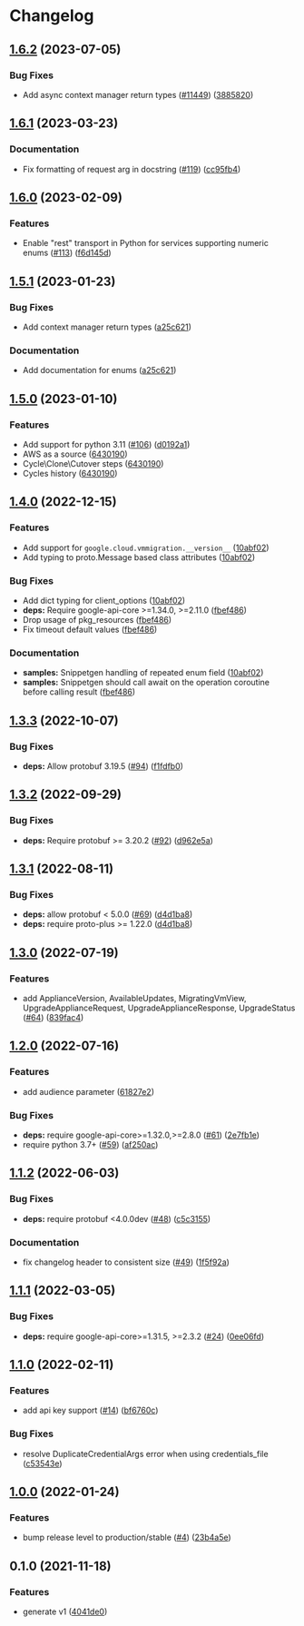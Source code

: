 # Changelog

## [1.6.2](https://github.com/googleapis/google-cloud-python/compare/google-cloud-vm-migration-v1.6.1...google-cloud-vm-migration-v1.6.2) (2023-07-05)


### Bug Fixes

* Add async context manager return types ([#11449](https://github.com/googleapis/google-cloud-python/issues/11449)) ([3885820](https://github.com/googleapis/google-cloud-python/commit/388582082828e22a517c4f794901ee5dcbc31bd9))

## [1.6.1](https://github.com/googleapis/python-vm-migration/compare/v1.6.0...v1.6.1) (2023-03-23)


### Documentation

* Fix formatting of request arg in docstring ([#119](https://github.com/googleapis/python-vm-migration/issues/119)) ([cc95fb4](https://github.com/googleapis/python-vm-migration/commit/cc95fb484f188cf7967457a342a2f11da9c4db23))

## [1.6.0](https://github.com/googleapis/python-vm-migration/compare/v1.5.1...v1.6.0) (2023-02-09)


### Features

* Enable "rest" transport in Python for services supporting numeric enums ([#113](https://github.com/googleapis/python-vm-migration/issues/113)) ([f6d145d](https://github.com/googleapis/python-vm-migration/commit/f6d145d8ae1b287f55a381436273ffaa717381b7))

## [1.5.1](https://github.com/googleapis/python-vm-migration/compare/v1.5.0...v1.5.1) (2023-01-23)


### Bug Fixes

* Add context manager return types ([a25c621](https://github.com/googleapis/python-vm-migration/commit/a25c621955f2b293a7020b9413f393959d69b344))


### Documentation

* Add documentation for enums ([a25c621](https://github.com/googleapis/python-vm-migration/commit/a25c621955f2b293a7020b9413f393959d69b344))

## [1.5.0](https://github.com/googleapis/python-vm-migration/compare/v1.4.0...v1.5.0) (2023-01-10)


### Features

* Add support for python 3.11 ([#106](https://github.com/googleapis/python-vm-migration/issues/106)) ([d0192a1](https://github.com/googleapis/python-vm-migration/commit/d0192a19b22a517c5ab49964d9b38e7eaf34f30a))
* AWS as a source  ([6430190](https://github.com/googleapis/python-vm-migration/commit/6430190d31af9f24747e9d1395c84ff32ea32898))
* Cycle\Clone\Cutover steps ([6430190](https://github.com/googleapis/python-vm-migration/commit/6430190d31af9f24747e9d1395c84ff32ea32898))
* Cycles history ([6430190](https://github.com/googleapis/python-vm-migration/commit/6430190d31af9f24747e9d1395c84ff32ea32898))

## [1.4.0](https://github.com/googleapis/python-vm-migration/compare/v1.3.3...v1.4.0) (2022-12-15)


### Features

* Add support for `google.cloud.vmmigration.__version__` ([10abf02](https://github.com/googleapis/python-vm-migration/commit/10abf02cfd5aa474d4a78de135e34836d3e4fd03))
* Add typing to proto.Message based class attributes ([10abf02](https://github.com/googleapis/python-vm-migration/commit/10abf02cfd5aa474d4a78de135e34836d3e4fd03))


### Bug Fixes

* Add dict typing for client_options ([10abf02](https://github.com/googleapis/python-vm-migration/commit/10abf02cfd5aa474d4a78de135e34836d3e4fd03))
* **deps:** Require google-api-core &gt;=1.34.0, >=2.11.0  ([fbef486](https://github.com/googleapis/python-vm-migration/commit/fbef486e187c595a1eb74837166c190787837a92))
* Drop usage of pkg_resources ([fbef486](https://github.com/googleapis/python-vm-migration/commit/fbef486e187c595a1eb74837166c190787837a92))
* Fix timeout default values ([fbef486](https://github.com/googleapis/python-vm-migration/commit/fbef486e187c595a1eb74837166c190787837a92))


### Documentation

* **samples:** Snippetgen handling of repeated enum field ([10abf02](https://github.com/googleapis/python-vm-migration/commit/10abf02cfd5aa474d4a78de135e34836d3e4fd03))
* **samples:** Snippetgen should call await on the operation coroutine before calling result ([fbef486](https://github.com/googleapis/python-vm-migration/commit/fbef486e187c595a1eb74837166c190787837a92))

## [1.3.3](https://github.com/googleapis/python-vm-migration/compare/v1.3.2...v1.3.3) (2022-10-07)


### Bug Fixes

* **deps:** Allow protobuf 3.19.5 ([#94](https://github.com/googleapis/python-vm-migration/issues/94)) ([f1fdfb0](https://github.com/googleapis/python-vm-migration/commit/f1fdfb079272c277ac9061c16f679f364f0ca646))

## [1.3.2](https://github.com/googleapis/python-vm-migration/compare/v1.3.1...v1.3.2) (2022-09-29)


### Bug Fixes

* **deps:** Require protobuf >= 3.20.2 ([#92](https://github.com/googleapis/python-vm-migration/issues/92)) ([d962e5a](https://github.com/googleapis/python-vm-migration/commit/d962e5a7f9db2397c26cac2ebea0271e10b9341b))

## [1.3.1](https://github.com/googleapis/python-vm-migration/compare/v1.3.0...v1.3.1) (2022-08-11)


### Bug Fixes

* **deps:** allow protobuf < 5.0.0 ([#69](https://github.com/googleapis/python-vm-migration/issues/69)) ([d4d1ba8](https://github.com/googleapis/python-vm-migration/commit/d4d1ba873f490e30a85efb8a2df8c0ca3edf8daa))
* **deps:** require proto-plus >= 1.22.0 ([d4d1ba8](https://github.com/googleapis/python-vm-migration/commit/d4d1ba873f490e30a85efb8a2df8c0ca3edf8daa))

## [1.3.0](https://github.com/googleapis/python-vm-migration/compare/v1.2.0...v1.3.0) (2022-07-19)


### Features

* add ApplianceVersion, AvailableUpdates, MigratingVmView, UpgradeApplianceRequest, UpgradeApplianceResponse, UpgradeStatus ([#64](https://github.com/googleapis/python-vm-migration/issues/64)) ([839fac4](https://github.com/googleapis/python-vm-migration/commit/839fac47189552905a80d8443df90cd8f97829fe))

## [1.2.0](https://github.com/googleapis/python-vm-migration/compare/v1.1.2...v1.2.0) (2022-07-16)


### Features

* add audience parameter ([61827e2](https://github.com/googleapis/python-vm-migration/commit/61827e246c7aae16537d00095737a47ccf537f90))


### Bug Fixes

* **deps:** require google-api-core>=1.32.0,>=2.8.0 ([#61](https://github.com/googleapis/python-vm-migration/issues/61)) ([2e7fb1e](https://github.com/googleapis/python-vm-migration/commit/2e7fb1ef0d7069cd22f64de464148940c8330ac2))
* require python 3.7+ ([#59](https://github.com/googleapis/python-vm-migration/issues/59)) ([af250ac](https://github.com/googleapis/python-vm-migration/commit/af250ac6e3307ce002b5c2cedd3878342e580c7e))

## [1.1.2](https://github.com/googleapis/python-vm-migration/compare/v1.1.1...v1.1.2) (2022-06-03)


### Bug Fixes

* **deps:** require protobuf <4.0.0dev ([#48](https://github.com/googleapis/python-vm-migration/issues/48)) ([c5c3155](https://github.com/googleapis/python-vm-migration/commit/c5c3155f62d5f46ac4f5071d68af0c448edcd93d))


### Documentation

* fix changelog header to consistent size ([#49](https://github.com/googleapis/python-vm-migration/issues/49)) ([1f5f92a](https://github.com/googleapis/python-vm-migration/commit/1f5f92ab6422e9b737a9f8e597501eb0cf17b798))

## [1.1.1](https://github.com/googleapis/python-vm-migration/compare/v1.1.0...v1.1.1) (2022-03-05)


### Bug Fixes

* **deps:** require google-api-core>=1.31.5, >=2.3.2 ([#24](https://github.com/googleapis/python-vm-migration/issues/24)) ([0ee06fd](https://github.com/googleapis/python-vm-migration/commit/0ee06fda92a66981f21b0fe546335362f4fc8d80))

## [1.1.0](https://github.com/googleapis/python-vm-migration/compare/v1.0.0...v1.1.0) (2022-02-11)


### Features

* add api key support ([#14](https://github.com/googleapis/python-vm-migration/issues/14)) ([bf6760c](https://github.com/googleapis/python-vm-migration/commit/bf6760ce5ead26b352a5a89e079fa2ca20c0c3c6))


### Bug Fixes

* resolve DuplicateCredentialArgs error when using credentials_file ([c53543e](https://github.com/googleapis/python-vm-migration/commit/c53543e159c2513089223fdc956860a051244c29))

## [1.0.0](https://github.com/googleapis/python-vm-migration/compare/v0.1.0...v1.0.0) (2022-01-24)


### Features

* bump release level to production/stable ([#4](https://github.com/googleapis/python-vm-migration/issues/4)) ([23b4a5e](https://github.com/googleapis/python-vm-migration/commit/23b4a5ef93452580a4587e3d95163fcf664ed39f))

## 0.1.0 (2021-11-18)


### Features

* generate v1 ([4041de0](https://www.github.com/googleapis/python-vm-migration/commit/4041de00804957fddba57f6e972c7ed1415354f9))

